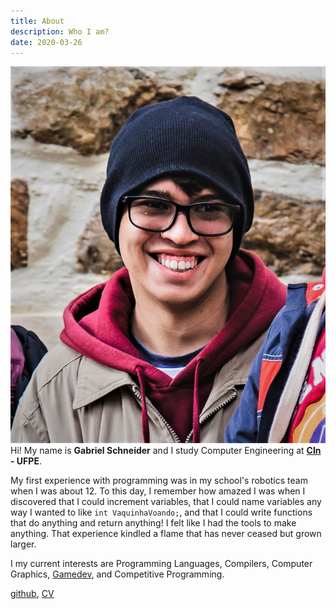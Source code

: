 ```yaml
---
title: About
description: Who I am?
date: 2020-03-26
---
```


![image](/me.jpeg)  
Hi! My name is __Gabriel Schneider__ and I study Computer Engineering at __[CIn](https://www3.cin.ufpe.br/en/) - UFPE__.  

My first experience with programming was in my school's robotics team when I was about 12. To this day, I remember how amazed I was when I discovered that I could increment variables, that I could name variables any way I wanted to like `int VaquinhaVoando;`, and that  I could write functions that do anything and return anything! 
I felt like I had the tools to make anything.
That experience kindled a flame that has never ceased but grown larger. 

<!--
 At that time Flash games were pretty popular and I used to spend a lot of time in websites like [newgrounds](newgrounds.com) and [clickjogos](clickjogos.com.br). I learnt Flash (and it's language _ActionScript_) watching youtube tutorials and made a lot of animations, games and school assignments with it. And I remember when HTML5 launched and everybody was talking about how it would kill Flash.

After some time, while procrastinating on Youtube I discovered [The Coding Train](https://www.youtube.com/channel/UCvjgXvBlbQiydffZU7m1_aw) and [carykh](https://www.youtube.com/user/carykh). They used a tool called Processing, with is designed to be like Arduino, but for Computer Graphics, it was so amazing! Fast forward to 2017, a friend told me about a workshop at [Porto Digital](https://www.portodigital.org/home).

-->

I my current interests are Programming Languages, Compilers, Computer Graphics, [Gamedev](https://gbrls.itch.io/), and Competitive Programming.


[github](https://github.com/gbrls), [CV](/CV.pdf)
